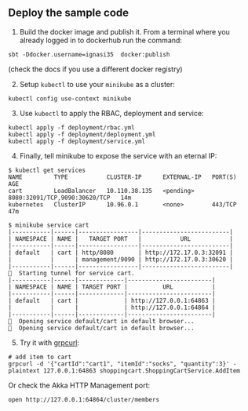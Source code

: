 ## Deploy the sample code

1. Build the docker image and publish it. From a terminal where you already logged in to dockerhub run the command:

```
sbt -Ddocker.username=ignasi35  docker:publish
```

(check the docs if you use a different docker registry)

2. Setup `kubectl` to use your `minikube` as a cluster:


```
kubectl config use-context minikube
```

3. Use `kubectl` to apply the RBAC, deployment and service:

```
kubectl apply -f deployment/rbac.yml
kubectl apply -f deployment/deployment.yml
kubectl apply -f deployment/service.yml
```

4. Finally, tell minikube to expose the service with an eternal IP:

```
$ kubectl get services
NAME         TYPE           CLUSTER-IP      EXTERNAL-IP   PORT(S)                         AGE
cart         LoadBalancer   10.110.38.135   <pending>     8080:32091/TCP,9090:30620/TCP   14m
kubernetes   ClusterIP      10.96.0.1       <none>        443/TCP                         47m

$ minikube service cart 
|-----------|------|-----------------|-------------------------|
| NAMESPACE | NAME |   TARGET PORT   |           URL           |
|-----------|------|-----------------|-------------------------|
| default   | cart | http/8080       | http://172.17.0.3:32091 |
|           |      | management/9090 | http://172.17.0.3:30620 |
|-----------|------|-----------------|-------------------------|
🏃  Starting tunnel for service cart.
|-----------|------|-------------|------------------------|
| NAMESPACE | NAME | TARGET PORT |          URL           |
|-----------|------|-------------|------------------------|
| default   | cart |             | http://127.0.0.1:64863 |
|           |      |             | http://127.0.0.1:64864 |
|-----------|------|-------------|------------------------|
🎉  Opening service default/cart in default browser...
🎉  Opening service default/cart in default browser...
```

5. Try it with [grpcurl](https://github.com/fullstorydev/grpcurl):

```
# add item to cart
grpcurl -d '{"cartId":"cart1", "itemId":"socks", "quantity":3}' -plaintext 127.0.0.1:64863 shoppingcart.ShoppingCartService.AddItem
```

Or check the Akka HTTP Management port:

```
open http://127.0.0.1:64864/cluster/members 
```